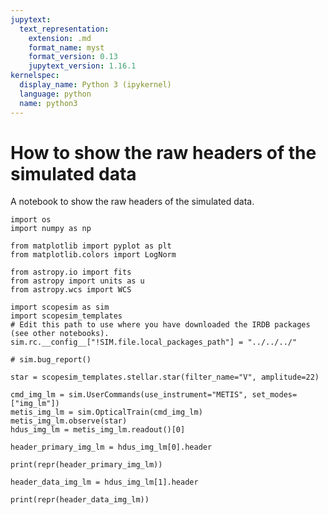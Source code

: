 ```yaml
---
jupytext:
  text_representation:
    extension: .md
    format_name: myst
    format_version: 0.13
    jupytext_version: 1.16.1
kernelspec:
  display_name: Python 3 (ipykernel)
  language: python
  name: python3
---
```


# How to show the raw headers of the simulated data

A notebook to show the raw headers of the simulated data.

```{code-cell} ipython3
import os
import numpy as np

from matplotlib import pyplot as plt
from matplotlib.colors import LogNorm

from astropy.io import fits
from astropy import units as u
from astropy.wcs import WCS

import scopesim as sim
import scopesim_templates
# Edit this path to use where you have downloaded the IRDB packages (see other notebooks).
sim.rc.__config__["!SIM.file.local_packages_path"] = "../../../"
```

```{code-cell} ipython3
# sim.bug_report()
```

```{code-cell} ipython3
star = scopesim_templates.stellar.star(filter_name="V", amplitude=22)

cmd_img_lm = sim.UserCommands(use_instrument="METIS", set_modes=["img_lm"])
metis_img_lm = sim.OpticalTrain(cmd_img_lm)
metis_img_lm.observe(star)
hdus_img_lm = metis_img_lm.readout()[0]
```

```{code-cell} ipython3
header_primary_img_lm = hdus_img_lm[0].header

print(repr(header_primary_img_lm))
```

```{code-cell} ipython3
header_data_img_lm = hdus_img_lm[1].header

print(repr(header_data_img_lm))
```
